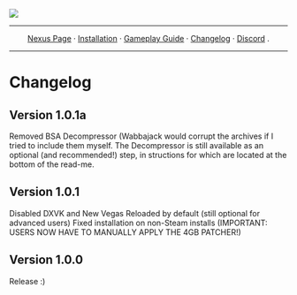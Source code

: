 <a href="https://www.nexusmods.com/newvegas/mods/81063"><img src="https://staticdelivery.nexusmods.com/mods/130/images/81063/81063-1683589677-1049224095.png" target="_blank"></a>

---

<p align="center">
  <a href="https://www.nexusmods.com/newvegas/mods/81063">Nexus Page</a> ·
  <a href="README.md">Installation</a> ·
  <a href="GAMEPLAY.md">Gameplay Guide</a> ·
  <a href="CHANGELOG.md">Changelog</a> ·
  <a href="https://discord.gg/SZGAXZYtHf">Discord</a> .
</p>

---

# Changelog

## Version 1.0.1a
Removed BSA Decompressor (Wabbajack would corrupt the archives if I tried to include them myself. The Decompressor is still available as an optional (and recommended!) step, in structions for which are located at the bottom of the read-me.

## Version 1.0.1

Disabled DXVK and New Vegas Reloaded by default (still optional for advanced users)
Fixed installation on non-Steam installs (IMPORTANT: USERS NOW HAVE TO MANUALLY APPLY THE 4GB PATCHER!)

## Version 1.0.0

Release :)
